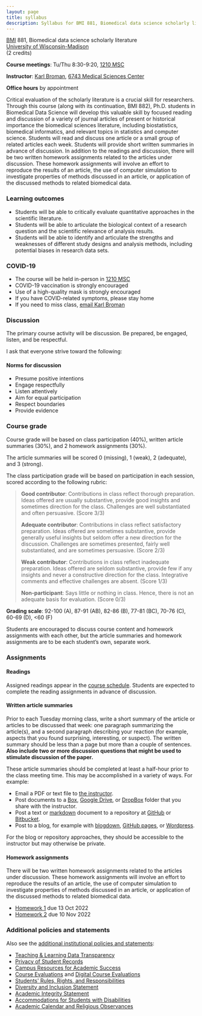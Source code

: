 ```yaml
---
layout: page
title: syllabus
description: Syllabus for BMI 881, Biomedical data science scholarly literature
---
```


[BMI](https://biostat.wisc.edu) 881, Biomedical data science scholarly literature <br/>
[University of Wisconsin-Madison](https://wisc.edu) <br/>
(2 credits)

**Course meetings**: Tu/Thu 8:30-9:20, [1210 MSC](https://kbroman.org/1210msc.html)

**Instructor**: [Karl Broman](https://kbroman.org),
[6743 Medical Sciences Center](https://kbroman.org/6743msc.html)

**Office hours** by appointment

Critical evaluation of the scholarly literature is a crucial skill for
researchers. Through this course (along with its continuation, BMI
882), Ph.D. students in Biomedical Data Science will develop this
valuable skill by focused reading and discussion of a variety of
journal articles of present or historical importance the biomedical
sciences literature, including biostatistics, biomedical informatics,
and relevant topics in statistics and computer science. Students will
read and discuss one article or a small group of related articles each
week. Students will provide short written summaries in advance of
discussion. In addition to the readings and discussion,
there will be two written homework assignments
related to the articles under discussion. These homework assignments
will involve an effort to reproduce the results of an article, the use
of computer simulation to investigate properties of methods discussed
in an article, or application of the discussed methods to related
biomedical data.


### Learning outcomes

- Students will be able to critically evaluate quantitative approaches in the scientific literature.
- Students will be able to articulate the biological context of a research question and the scientific relevance of analysis results.
- Students will be able to identify and articulate the strengths and weaknesses of different study designs and analysis methods, including potential biases in research data sets.


### COVID-19

- The course will be held in-person in [1210 MSC](https://kbroman.org/1210msc.html)
- COVID-19 vaccination is strongly encouraged
- Use of a high-quality mask is strongly encouraged
- If you have COVID-related symptoms, please stay home
- If you need to miss class, [email Karl Broman](https://kbroman.org/about)


### Discussion

The primary course activity will be discussion. Be prepared, be
engaged, listen, and be respectful.

I ask that everyone strive toward the following:

#### Norms for discussion

- Presume positive intentions
- Engage respectfully
- Listen attentively
- Aim for equal participation
- Respect boundaries
- Provide evidence



### Course grade

Course grade will be based on class participation (40%),
written article summaries (30%), and 2 homework assignments (30%).

The article summaries will be scored 0 (missing), 1 (weak), 2 (adequate),
and 3 (strong).

The class participation grade will be based on participation in each
session, scored according to the following rubric:

> **Good contributor**: Contributions in class reflect thorough
> preparation. Ideas offered are usually substantive, provide good
> insights and sometimes direction for the class. Challenges are well
> substantiated and often persuasive. (Score 3/3)
>
> **Adequate contributor**: Contributions in class reflect satisfactory
> preparation. Ideas offered are sometimes substantive, provide
> generally useful insights but seldom offer a new direction for the
> discussion. Challenges are sometimes presented, fairly well
> substantiated, and are sometimes persuasive. (Score 2/3)
>
> **Weak contributor**: Contributions in class reflect inadequate
> preparation. Ideas offered are seldom substantive, provide few if any
> insights and never a constructive direction for the class.
> Integrative comments and effective challenges are absent. (Score 1/3)
>
> **Non-participant**: Says little or nothing in class.
> Hence, there is not an adequate basis for evaluation. (Score 0/3)

**Grading scale**: 92-100 (A), 87-91 (AB), 82-86 (B), 77-81 (BC), 70-76
(C), 60-69 (D), <60 (F)

Students are encouraged to discuss course content and homework
assignments with each other, but the article summaries and homework
assignments are to be each student’s own, separate work.

### Assignments

#### Readings

Assigned readings appear in the [course schedule](schedule.html).
Students are expected to complete the reading assignments in advance
of discussion.


#### Written article summaries

Prior to each Tuesday morning class, write a short summary of the article or articles to
be discussed that week: one paragraph summarizing the article(s), and
a second paragraph describing your reaction (for example, aspects that
you found surprising, interesting, or suspect). The written summary
should be less than a page but more than a couple of sentences.
**Also include two or more discussion questions that might be used to
stimulate discussion of the paper.**

These article summaries should be completed at least a half-hour prior
to the class meeting time. This may be accomplished in a variety of
ways. For example:

- Email a PDF or text file to [the instructor](https://kbroman.org).
- Post documents to a [Box](https://uwmadison.app.box.com), [Google Drive](https://drive.google.com), or
  [DropBox](https://dropbox.com) folder that you share with the
  instructor.
- Post a text or
  [markdown](https://guides.github.com/features/mastering-markdown/)
  document to a repository at [GitHub](https://github.com) or
  [Bitbucket](https://bitbucket.org).
- Post to a blog, for example with
  [blogdown](https://bookdown.org/yihui/blogdown/), [GitHub
  pages](https://pages.github.com/), or
  [Wordpress](https://wordpress.com).

For the blog or repository approaches, they should be accessible to
the instructor but may otherwise be private.

#### Homework assignments

There will be two written homework assignments related to the
articles under discussion. These homework assignments will involve an
effort to reproduce the results of an article, the use of computer
simulation to investigate properties of methods discussed in an
article, or application of the discussed methods to related biomedical
data.

- [Homework 1](homework1.html) due 13 Oct 2022
- [Homework 2](homework2.html) due 10 Nov 2022


### Additional policies and statements

Also see the [additional institutional policies and
statements](https://guide.wisc.edu/courses/#syllabustext):

- [Teaching & Learning Data Transparency](https://guide.wisc.edu/courses/#SyllabusTLData)
- [Privacy of Student Records](https://guide.wisc.edu/courses/#SyllabusFERPA)
- [Campus Resources for Academic Success](https://guide.wisc.edu/courses/#SyllabusCampusResources)
- [Course Evaluations](https://guide.wisc.edu/courses/#SyllabusCourseEvals) and [Digital Course Evaluations](https://guide.wisc.edu/courses/#SyllabusDigitalCourseEval)
- [Students' Rules, Rights, and Responsibilities](https://guide.wisc.edu/courses/#SyllabusStudentsRightsResponsibilities)
- [Diversity and Inclusion Statement](https://guide.wisc.edu/courses/#SyllabusDiversityInclusion)
- [Academic Integrity Statement](https://guide.wisc.edu/courses/#SyllabusAcademicIntegrity)
- [Accommodations for Students with Disabilities](https://guide.wisc.edu/courses/#SyllabusAccommodations)
- [Academic Calendar and Religious Observances](https://guide.wisc.edu/courses/#SyllabusCalendarReligiousObservances)
